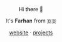 <div align="center">
Hi there 👋
  
It's **Farhan** from 🇧🇩 

[website](https://farhanbinamin.com) ⋅ [projects](https://github.com/farhan2077?tab=repositories)
</div>

